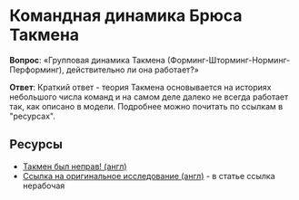 # Командная динамика Брюса Такмена

**Вопрос**: «Групповая динамика Такмена (Форминг-Шторминг-Норминг-Перформинг), действительно ли она работает?»

**Ответ**:
Краткий ответ - теория Такмена основывается на историях небольшого числа команд и на самом деле далеко не всегда
работает так, как описано в модели. Подробнее можно почитать по ссылкам в "ресурсах".

## Ресурсы

- [Такмен был неправ! (англ)](https://onbelay.co/articles/2017/5/5/tuckman-was-wrong)
- [Ссылка на оригинальное исследование (англ)](https://apps.dtic.mil/dtic/tr/fulltext/u2/a493549.pdf) - в статье ссылка
  нерабочая
